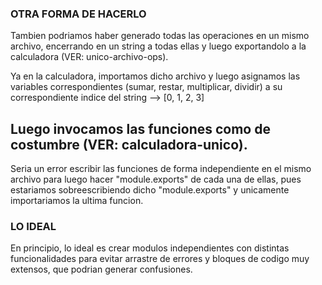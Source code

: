 ### OTRA FORMA DE HACERLO ###
Tambien podriamos haber generado todas las operaciones en un mismo archivo, encerrando en un string a todas ellas y luego exportandolo a la calculadora (VER: unico-archivo-ops).

Ya en la calculadora, importamos dicho archivo y luego asignamos las variables correspondientes (sumar, restar, multiplicar, dividir) a su correspondiente indice del string --> [0, 1, 2, 3]

Luego invocamos las funciones como de costumbre (VER: calculadora-unico).
--------------------------------------------------------------
Seria un error escribir las funciones de forma independiente en el mismo archivo para luego hacer "module.exports" de cada una de ellas, pues estariamos sobreescribiendo dicho "module.exports" y unicamente importariamos la ultima funcion.


### LO IDEAL ###
En principio, lo ideal es crear modulos independientes con distintas funcionalidades para evitar arrastre de errores y bloques de codigo muy extensos, que podrian generar confusiones.
